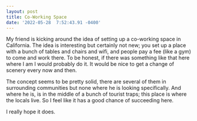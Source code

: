 ```yaml
--- 
layout: post 
title: Co-Working Space 
date: '2022-05-28  7:52:43.91 -0400' 
--- 
```

My friend is kicking around the idea of setting up a co-working space in California. The idea is interesting but 
certainly not new; you set up a place with a bunch of tables and chairs and wifi, and people pay a fee (like a 
gym) to come and work there. To be honest, if there was something like that here where I am I would probably do 
it. It would be nice to get a change of scenery every now and then.

The concept seems to be pretty solid, there are several of them in surrounding communities but none where he is 
looking specifically. And where he is, is in the middle of a bunch of tourist traps; this place is where the 
locals live. So I feel like it has a good chance of succeeding here. 

I really hope it does. 
